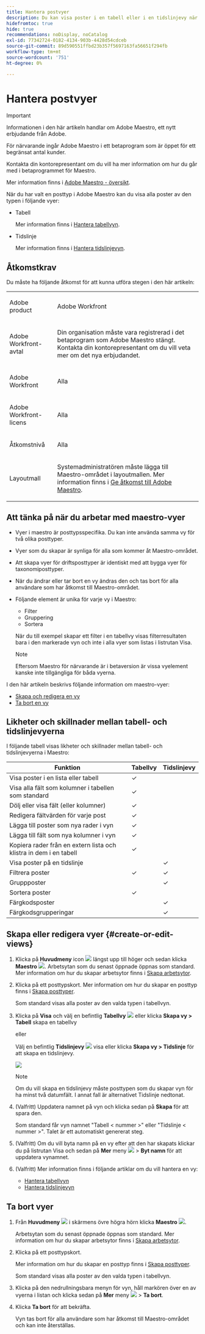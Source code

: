 ```yaml
---
title: Hantera postvyer
description: Du kan visa poster i en tabell eller i en tidslinjevy när du använder Adobe Maestro.
hidefromtoc: true
hide: true
recommendations: noDisplay, noCatalog
exl-id: 77342724-0182-4134-903b-4428d54cdceb
source-git-commit: 89d590551ffbd23b357f5697163fa56651f294fb
workflow-type: tm+mt
source-wordcount: '751'
ht-degree: 0%

---
```


# Hantera postvyer

<!--update the metadata with real information when making this available in TOC and in the left nav-->

>[!IMPORTANT]
>
>Informationen i den här artikeln handlar om Adobe Maestro, ett nytt erbjudande från Adobe.
>
>För närvarande ingår Adobe Maestro i ett betaprogram som är öppet för ett begränsat antal kunder.
>
>Kontakta din kontorepresentant om du vill ha mer information om hur du går med i betaprogrammet för Maestro.
>
>Mer information finns i [Adobe Maestro - översikt](../maestro-overview.md).

När du har valt en posttyp i Adobe Maestro kan du visa alla poster av den typen i följande vyer:

* Tabell

  Mer information finns i [Hantera tabellvyn](../views/manage-the-table-view.md).
* Tidslinje

  Mer information finns i [Hantera tidslinjevyn](../views/manage-the-timeline-view.md).

## Åtkomstkrav

Du måste ha följande åtkomst för att kunna utföra stegen i den här artikeln:

<table style="table-layout:auto">
 <col>
 </col>
 <col>
 </col>
 <tbody>
    <tr>
<tr>
<td>
   <p> Adobe product</p> </td>
   <td>
   <p> Adobe Workfront</p> </td>
  </tr>  
 <td role="rowheader"><p>Adobe Workfront-avtal</p></td>
   <td>
<p>Din organisation måste vara registrerad i det betaprogram som Adobe Maestro stängt. Kontakta din kontorepresentant om du vill veta mer om det nya erbjudandet. </p>
   </td>
  </tr>
  <tr>
   <td role="rowheader"><p>Adobe Workfront</p></td>
   <td>
<p>Alla</p>
   </td>
  </tr>
  <tr>
   <td role="rowheader"><p>Adobe Workfront-licens</p></td>
   <td>
   <p>Alla</p> 
  </td>
  </tr>

<tr>
   <td role="rowheader">Åtkomstnivå</td>
   <td> <p>Alla</p>  
</td>
  </tr>

<tr>
   <td role="rowheader">Layoutmall</td>
   <td> <p>Systemadministratören måste lägga till Maestro-området i layoutmallen. Mer information finns i <a href="../access/grant-access.md">Ge åtkomst till Adobe Maestro</a>. </p>  
</td>
  </tr>
 </tbody>
</table>

<!--Maybe enable this at GA - but Maestro is not supposed to have Access controls in the Workfront Access Level: 
>[!NOTE]
>
>If you don't have access, ask your Workfront administrator if they set additional restrictions in your access level. For information on how a Workfront administrator can change your access level, see [Create or modify custom access levels](../administration-and-setup/add-users/configure-and-grant-access/create-modify-access-levels.md). -->

<!-- Notes to add for the table: for the "Workfront plans" row: the above is only for closed beta; when going to GA - activate the following plans:    
<p>Current plan: Prime and Ultimate</p>
<p>Legacy plan: Enterprise</p>-->

<!-- Notes for the table: for the "Workfront access" row: <p>For more information, see <a href="../../administration-and-setup/add-users/access-levels-and-object-permissions/wf-licenses.md" class="MCXref xref">Adobe Workfront licenses overview</a>.</p>-->

## Att tänka på när du arbetar med maestro-vyer

* Vyer i maestro är posttypsspecifika. Du kan inte använda samma vy för två olika posttyper.
* Vyer som du skapar är synliga för alla som kommer åt Maestro-området. <!-- edit this when we have permissions and the views will be shared only to be visible by others-->
  <!-- this is not yet possible: * You can share views with others if you want them to also apply them to the same record types.-->
* Att skapa vyer för driftsposttyper är identiskt med att bygga vyer för taxonomiposttyper.
* När du ändrar eller tar bort en vy ändras den och tas bort för alla användare som har åtkomst till Maestro-området.
* Följande element är unika för varje vy i Maestro:

   * Filter
   * Gruppering
   * Sortera

  <!-- some of these are not available in all of the views - edit above-->

  När du till exempel skapar ett filter i en tabellvy visas filterresultaten bara i den markerade vyn och inte i alla vyer som listas i listrutan Visa.

  >[!NOTE]
  >
  > Eftersom Maestro för närvarande är i betaversion är vissa vyelement kanske inte tillgängliga för båda vyerna.


I den här artikeln beskrivs följande information om maestro-vyer:

* [Skapa och redigera en vy](#create-or-edit-record-views)
* [Ta bort en vy](#delete-views)
  <!--* [Duplicate a view](#duplicate-views)-->
  <!--* [Add a view as a favorite](#add-a-view-as-a-favorite) - not possible yet-->
  <!--* [Share a view](#share-views) - not possible yet-->

## Likheter och skillnader mellan tabell- och tidslinjevyerna

I följande tabell visas likheter och skillnader mellan tabell- och tidslinjevyerna i Maestro:

<!--some of these are NOT available right now; if you make this public, comment out the ones not there-->

| Funktion | Tabellvy | Tidslinjevy |
|-----------------------------------------------------------------------|------------|---------------|
| Visa poster i en lista eller tabell | ✓ |              |
| Visa alla fält som kolumner i tabellen som standard | ✓ |              |
| Dölj eller visa fält (eller kolumner) | ✓ |               |
| Redigera fältvärden för varje post | ✓ |               |
| Lägga till poster som nya rader i vyn | ✓ |               |
| Lägga till fält som nya kolumner i vyn | ✓ |               |
| Kopiera rader från en extern lista och klistra in dem i en tabell | ✓ |               |
| Visa poster på en tidslinje |            | ✓ |
| Filtrera poster | ✓ | ✓ |
| Gruppposter |           | ✓ |
| Sortera poster | ✓ |              |
| Färgkodsposter |           | ✓ |
| Färgkodsgrupperingar |           | ✓ |

<!--| Sort groupings                                                        | ✓          | ✓             |-->
<!--| Display a limited number of fields as columns, by default                      | ✓          |               |-->

## Skapa eller redigera vyer {#create-or-edit-views}

1. Klicka på **Huvudmeny** icon ![](assets/main-menu-workfront.png) längst upp till höger <!--or the **Main Menu** icon ![](assets/main-menu-shell.png) in the upper-left corner, if available-->och sedan klicka **Maestro** ![](assets/maestro-icon.png).
Arbetsytan som du senast öppnade öppnas som standard. Mer information om hur du skapar arbetsytor finns i [Skapa arbetsytor](../architecture-and-fields/create-workspaces.md).
1. Klicka på ett posttypskort. Mer information om hur du skapar en posttyp finns i [Skapa posttyper](../architecture-and-fields/create-record-types.md).

   Som standard visas alla poster av den valda typen i tabellvyn.

1. Klicka på **Visa** och välj en befintlig **Tabellvy** ![](assets/table-view-icon.png) eller klicka **Skapa vy > Tabell** skapa en tabellvy

   eller

   Välj en befintlig **Tidslinjevy** ![](assets/timeline-view-icon.png) visa eller klicka **Skapa vy > Tidslinje** för att skapa en tidslinjevy.

   ![](assets/view-types-drop-down-from-record-type-list.png)

   >[!NOTE]
   >
   >    Om du vill skapa en tidslinjevy måste posttypen som du skapar vyn för ha minst två datumfält. I annat fall är alternativet Tidslinje nedtonat.

1. (Valfritt) Uppdatera namnet på vyn och klicka sedan på **Skapa** för att spara den.

   Som standard får vyn namnet &quot;Tabell &lt; nummer >&quot; eller &quot;Tidslinje &lt; nummer >&quot;. Talet är ett automatiskt genererat steg.

1. (Valfritt) Om du vill byta namn på en vy efter att den har skapats klickar du på listrutan Visa och sedan på **Mer** meny ![](assets/more-menu.png) > **Byt namn** för att uppdatera vynamnet. <!--ensure there is not another saving step here?!-->
1. (Valfritt) Mer information finns i följande artiklar om du vill hantera en vy:

   * [Hantera tabellvyn](../views/manage-the-table-view.md)
   * [Hantera tidslinjevyn](../views/manage-the-timeline-view.md)


<!--# Add a view as a favorite - this is not possible yet-->

<!-- ## Share views - not possible yet-->

## Ta bort vyer

1. Från **Huvudmeny** ![](assets/main-menu-workfront.png) i skärmens övre högra hörn <!--or the **Main Menu** ![](assets/main-menu-shell.png) in the upper-left corner of the screen, if available,--> klicka **Maestro** ![](assets/maestro-icon.png).

   Arbetsytan som du senast öppnade öppnas som standard. Mer information om hur du skapar arbetsytor finns i [Skapa arbetsytor](../architecture-and-fields/create-workspaces.md).
1. Klicka på ett posttypskort.

   Mer information om hur du skapar en posttyp finns i [Skapa posttyper](../architecture-and-fields/create-record-types.md).

   Som standard visas alla poster av den valda typen i tabellvyn.

1. Klicka på den nedrullningsbara menyn för vyn, håll markören över en av vyerna i listan och klicka sedan på **Mer** meny ![](assets/more-menu.png) > **Ta bort**.
1. Klicka **Ta bort** för att bekräfta. <!--ensure there is not another saving step here?!-->

   Vyn tas bort för alla användare som har åtkomst till Maestro-området och kan inte återställas.

<!--not possible yet - August 30, 2023: 

## Duplicate views

If you want to keep multiple versions of a view and make slight changes between the version, you can duplicate a view. Duplicating a view creates identical copies of an existing view. 

1. From the **Main Menu**, click **Maestro**. 
    The workspace you last accessed opens by default. For information about creating workspaces, see [Create workspaces](../architecture-and-fields/create-workspaces.md).
1. Click a record type. For information about creating a record type, see [Create record types](../architecture-and-fields/create-record-types.md). 

    By default, all the records of the type selected display in the table view. 

1. Click the view drop-down menu, then click the **More** menu ![](assets/more-menu.png) to the right of the view name > **Duplicate**. (**********ensure there is not another saving step here?! also, add how this view is named; the button to duplicate was there but not the functionality yet************)
    
    The view is duplicated and visible to all users who can access the Maestro area. 

-->
